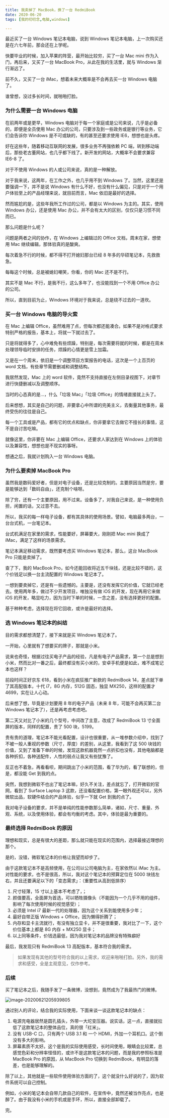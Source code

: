 ```yaml
---
title: 我卖掉了 MacBook，换了一台 RedmiBook
date: 2020-06-20
tags: [我的叨叨念,电脑,windows]

---
```


最近买了一台 Windows 笔记本电脑，说到 Windows 笔记本电脑，上一次购买还是在六七年前，那会还在上学呢。

快要毕业的时候，加入苹果的阵营，最开始比较穷，买了一台 Mac mini 作为入门，再后来，又买了一台 MacBook Pro，从此在我的生活里，就与 Windows 渐行渐远了。

前不久，又买了一台 iMac，想着未来大概率是不会再去买一台 Windows 电脑了。

谁曾想，没过多长时间，就啪啪打脸。

### 为什么需要一台 Windows 电脑

在前两年或是更早，Windows 电脑对于每一个家庭或是公司来说，几乎是必备的，即便是全员使用 Mac 办公的公司，只要涉及到一些政务或是银行等业务，它们会告诉你 Windows 是不可或缺的，有的甚至还要求使用 IE6，想想也是头疼。

好在这些年，随着移动互联网的发展，很多业务不再强依赖 PC 端，转到移动端后，那些老古董网站，也几乎都下线了。新开发的网站，大概率不会要求兼容 IE6-8 了。

对于不使用 Windows 的人或公司来说，真的是一种解放。

对于我来说，这两年，在工作之外，也几乎用不到 Windows 了。当然，这里还是要强调一下，并不是说 Windows 有什么不好，也没有什么偏见，只是对于一个用户体验至上的产品经理来说，就目前而言，Mac 依旧是最好的选择。

然而尴尬的是，这些年我所工作过的公司，都是以 Windows 为主的。其实，使用 Windows 办公，还是使用 Mac 办公，并不会有太大的区别，仅仅只是习惯不同而已。

那么问题是什么呢？

问题是两者之间的协作，在 Windows 上编辑过的 Office 文档，周末在家，想使用 Mac  继续编辑，那体验真的是酸爽。

每次着急不行的时候，都不得不打开媳妇那台已经 8 年多的华硕笔记本，先救救急。

每每这个时候，总是被媳妇嘲笑，你看，你的 Mac 还不是不行。

其实不是 Mac 不行，是我不行，这么多年了，也没能找到一个不用 Office 办公的公司。

所以，直到目前为止，Windows 环境对于我来说，总是绕不过去的一道坎。

### 买一台 Windows 电脑的导火索

在 Mac 上编辑 Office，虽然难用了点，但每次都还能凑合。如果不是对格式要求特别严格的报告，基本上，将就一下就过去了。

只是将就得多了，心中难免有些烦躁，特别是，每次需要将就的时候，都是在周末处理领导临时安排的任务，烦躁的心情更是雪上加霜。

又是在一个周末，依旧是一个调整项目方案报告的电话，这次是一个上百页的 word 文档，有些章节需要删减和调整结构。

我居然发现，Mac 上的 word 软件，竟然不支持直接在左侧目录视图下，对章节进行快捷删减以及调整顺序。

当时的心态真的是...，什么「垃圾 Mac」「垃圾 Office」的情绪直接就上头了。

后来想想，其实是自己的问题，非要拿心中所谓的完美主义，去衡量其他事务，最终受伤的往往是自己。

每一个工具或是产品，都有它的优点和缺点，你非要拿它去做它不擅长的事情，这不是自讨苦吃嘛。

就像这里，你非要在 Mac 上编辑 Office，还要求人家达到在 Windows 上的体验以及兼容性，想想也是不现实的事呀。

想通之后，我就计划购入一台 Windows 电脑。

### 为什么要卖掉 MacBook Pro

虽然我是数码爱好者，但是对电子设备，还是比较克制的。主要原因当然是穷，要是能够达到「数码自由」，还克制个啥呀。

除了穷，还有一个主要原因，用不过来。设备多了，对我自己来说，是一种使用负担，闲置的话，又过意不去。

所以，我买的每一样电子设备，都有其具体的使用场景。譬如，电脑最多两台，一台台式机，一台笔记本。

台式机满足在家里的需求，性能要好，屏幕要大，刚刚把 Mac mini 换成了 iMac，满足了这样的场景需求。

笔记本满足移动需求，既然要考虑买 Windows 笔记本，那么，这台 MacBook Pro 只能是卖掉了。

查了下，我的 MacBook Pro，如今还能回收将近五千块钱，还是比较不错的，这个价钱足以换一台主流配置的 Windows 笔记本了。

一想到要卖掉它，还是有一些遗憾的。主要是，还没有发挥它的价值，它就已经老去。使用两年多，做过不少开发项目，唯独没有做 iOS 的开发，现在再用它来做 iOS 的开发，略显吃力，因为当时下单的时候，一念之差，没有选择更好的配置。

基于种种考虑，选择现在将它回收，或许是最好的选择。

### 选 Windows 笔记本的纠结

目的需求都想清楚了，接下来就是买 Windows 笔记本了。

一开始，心里就有了想要买的牌子，那就是小米。

说来也奇怪，根据过往买电子产品的经验，凡是有电子产品需求，第一个总是想到小米，然而比对一番之后，最终都没有买小米的，安卓手机便是如此，难不成笔记本也这样？

前段时间正好京东 618，看到小米在疯狂推广新款的 RedmiBook 14，差点就下单了其高配版本，十代 i7，8G 内存，512G 固态，独显 MX250，这样的配置才 4699，实在让人心动。

后来想了想，毕竟是计划要用 8 年的电子产品（未来 8 年，可能不会再买第二台 Windows 笔记本了），还是再考虑考虑吧。

第二天又对比了小米的几个型号，中间改了主意，改成了 RedmiBook 13 寸全面屏的版本，同样的配置，贵了 500 块，5199。

贵有贵的道理，笔记本不能光看配置，设计也很重要，从一堆参数介绍中，找到了不被一般人重视的参数（尺寸，厚度）的差别，从这里，我看到了这 500 块钱的价值，又到了准备下单的时候，发现这款机器竟然一点折扣也没有，其他电脑都是各种折扣，各种送配件，人性的弱点让我又有些犹豫了。

反正也不着急，再看看呗，期间跳出了小米的范围，看了华为的，看了联想的，但是，都没能 Get 到我的点。

突然，我想到微软不也出了笔记本嘛，好久不关注，差点就忘了，打开微软的官网，看到了 Surface Laptop 3 这款，还没看配置价格，第一眼外观还可以，另外微软出品，软硬件结合的产品体验，似乎一下就 Get 到我的点了。

我对电子设备的要求，并不是单纯的性能参数那么简单，诸如，尺寸、重量、外观、系统，以及使用体验，都会有均衡的考虑。其中，体验是最为重要的。

### 最终选择 RedmiBook 的原因

理想和现实，总是有很大的差距，那么就只能在现实的范围内，选择最接近理想的那个。

是的，没错，微软笔记本的价格让我望而却步了。

由于这款笔记本不是高频使用，在公司以公司电脑为主，在家依然以 iMac 为主。对性能的要求，也不是很高，所以，我对这个笔记本的预算定位在 5000 块钱左右，并且还要满足以下的「变态需求」：（重要性从高到低排序）

1. 尺寸轻薄，15 寸以上基本不考虑了，；
2. 颜值要高，全面屏为首选，可以牺牲摄像头（不能因为一个几乎不用的组件，影响了每次使用时候的视觉感受）；
3. 必须是 Intel i7 最新一代的处理器，因为这个关系到能使用多少年；
4. 最好自带正版 Windows + Office，因为懒得折腾了；
5. 内存和显卡主流就行，有没有独立显卡，并不是很重要，我对比了一下，这个价位基本上都是 8G 内存 + MX250 显卡；
6. 以上同等条件，价钱选最低，因为我对笔记本的品牌没有特殊癖好

最后，我发现只有 RedmiBook 13 高配版本，基本符合我的需求。

> 如果发现有其他的型号符合我的以上需求，欢迎来啪啪打脸。另外，我的需求和感受，全是主观意见，仅作参考。

### 后续

买了笔记本之后，我随手发了一条微博，没想到，竟然成为了我最热门的微博。

![image-20200621205939805](C:\Users\decad\OneDrive\blog-bitcron\_drafts\_image\about-pc.png)

通过别人的评论，结合我的实际使用，下面来谈一谈这款笔记本的缺点：

1. 电源充电器居然是圆孔插头，外带一大坨变压器。说实话，这一点，直接就拉低了这款笔记本的整体品位，真的很「红米」。
2. 没有 USB-C 口，只有两个 USB 3.1 和 一个 HDMI，外加一个耳机口。这个倒没有多大的影响。
3. 屏幕素质不太好。这个是我的实际使用感受，长时间使用，眼睛会比较累，总感觉色彩和分辨率怪怪的，或许不是这款笔记本的问题，而是我的参照标准是 MacBook Pro 的原因，从 MacBook Pro 切换到 RedmiBook，有明显的落差，也是能够理解的。 

除了以上，其他就是一些软件使用体验方面的了，这个就没什么好说的了，因为软件系统可以自己控制。

例如，小米的笔记本会自带几款自己的软件，在宣传中，竟然还被当作亮点，也是醉了。由于我没有小米的手机或是手环，所以，直接全部卸载了。

完。